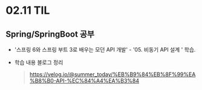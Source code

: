 <h1> 02.11 TIL </h1>

## Spring/SpringBoot 공부

- '스프링 6와 스프링 부트 3로 배우는 모던 API 개발' - '05. 비동기 API 설계 ' 학습. 

- 학습 내용 블로그 정리
  > https://velog.io/@summer_today/%EB%B9%84%EB%8F%99%EA%B8%B0-API-%EC%84%A4%EA%B3%84